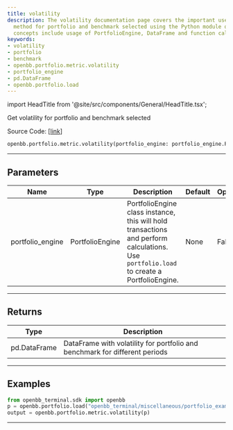 ```yaml
---
title: volatility
description: The volatility documentation page covers the important use of volatility
  method for portfolio and benchmark selected using the Python module openbb. Key
  concepts include usage of PortfolioEngine, DataFrame and function calls.
keywords:
- volatility
- portfolio
- benchmark
- openbb.portfolio.metric.volatility
- portfolio_engine
- pd.DataFrame
- openbb.portfolio.load
---
```


import HeadTitle from '@site/src/components/General/HeadTitle.tsx';

<HeadTitle title="volatility - Metric - Portfolio - Reference | OpenBB SDK Docs" />

Get volatility for portfolio and benchmark selected

Source Code: [[link](https://github.com/OpenBB-finance/OpenBBTerminal/tree/main/openbb_terminal/portfolio/portfolio_model.py#L1111)]

```python
openbb.portfolio.metric.volatility(portfolio_engine: portfolio_engine.PortfolioEngine)
```

---

## Parameters

| Name | Type | Description | Default | Optional |
| ---- | ---- | ----------- | ------- | -------- |
| portfolio_engine | PortfolioEngine | PortfolioEngine class instance, this will hold transactions and perform calculations.<br/>Use `portfolio.load` to create a PortfolioEngine. | None | False |


---

## Returns

| Type | Description |
| ---- | ----------- |
| pd.DataFrame | DataFrame with volatility for portfolio and benchmark for different periods |
---

## Examples

```python
from openbb_terminal.sdk import openbb
p = openbb.portfolio.load("openbb_terminal/miscellaneous/portfolio_examples/holdings/example.csv")
output = openbb.portfolio.metric.volatility(p)
```

---
